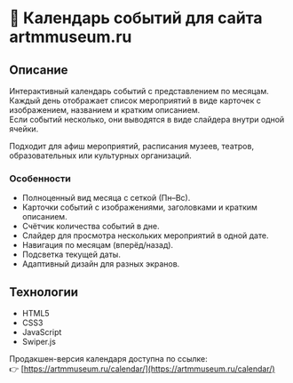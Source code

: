 # 📅 Календарь событий для сайта artmmuseum.ru

## Описание
Интерактивный календарь событий с представлением по месяцам.  
Каждый день отображает список мероприятий в виде карточек с изображением, названием и кратким описанием.  
Если событий несколько, они выводятся в виде слайдера внутри одной ячейки.  

Подходит для афиш мероприятий, расписания музеев, театров, образовательных или культурных организаций.  

### Особенности
- Полноценный вид месяца с сеткой (Пн–Вс).  
- Карточки событий с изображениями, заголовками и кратким описанием.  
- Счётчик количества событий в дне.  
- Слайдер для просмотра нескольких мероприятий в одной дате.  
- Навигация по месяцам (вперёд/назад).  
- Подсветка текущей даты.
- Адаптивный дизайн для разных экранов. 

## Технологии
- HTML5  
- CSS3 
- JavaScript 
- Swiper.js

Продакшен-версия календаря доступна по ссылке:  
👉 [https://artmmuseum.ru/calendar/](https://artmmuseum.ru/calendar/)
